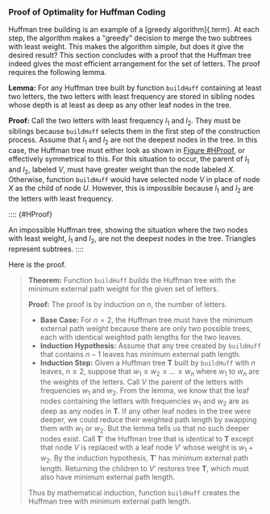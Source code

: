 
### Proof of Optimality for Huffman Coding

Huffman tree building is an example of a
[greedy algorithm]{.term}. At each step, the
algorithm makes a "greedy" decision to merge the two subtrees with
least weight. This makes the algorithm simple, but does it give the
desired result? This section concludes with a proof that the Huffman
tree indeed gives the most efficient arrangement for the set of letters.
The proof requires the following lemma.

**Lemma:** For any Huffman tree built by function `buildHuff` containing
at least two letters, the two letters with least frequency are stored in
sibling nodes whose depth is at least as deep as any other leaf nodes in
the tree.

**Proof:** Call the two letters with least frequency $l_1$ and $l_2$.
They must be siblings because `buildHuff` selects them in the first step
of the construction process. Assume that $l_1$ and $l_2$ are not the
deepest nodes in the tree. In this case, the Huffman tree must either
look as shown in [Figure #HProof](#HProof),
or effectively symmetrical to this. For this situation to occur, the
parent of $l_1$ and $l_2$, labeled $V$, must have greater weight than
the node labeled $X$. Otherwise, function `buildHuff` would have
selected node $V$ in place of node $X$ as the child of node $U$.
However, this is impossible because $l_1$ and $l_2$ are the letters with
least frequency.

:::: {#HProof}
<inlineav id="HuffProofCON" src="Binary/HuffProofCON.js" name="Binary/HuffProofCON" links="Binary/HuffProofCON.css" static/>

An impossible Huffman tree, showing the situation where the two nodes
with least weight, $l_1$ and $l_2$, are not the deepest nodes in the
tree. Triangles represent subtrees.
::::

Here is the proof.

> **Theorem:** Function `buildHuff` builds the Huffman tree with the
> minimum external path weight for the given set of letters.
>
> **Proof:** The proof is by induction on $n$, the number of letters.
>
> -   **Base Case:** For $n = 2$, the Huffman tree must have the minimum
>     external path weight because there are only two possible trees,
>     each with identical weighted path lengths for the two leaves.
> -   **Induction Hypothesis:** Assume that any tree created by
>     `buildHuff` that contains $n-1$ leaves has minimum external path
>     length.
> -   **Induction Step:** Given a Huffman tree $\mathbf{T}$ built by
>     `buildHuff` with $n$ leaves, $n \geq 2$, suppose that
>     $w_1 \leq w_2 \leq ... \leq w_n$ where $w_1$ to $w_n$ are the
>     weights of the letters. Call $V$ the parent of the letters with
>     frequencies $w_1$ and $w_2$. From the lemma, we know that the leaf
>     nodes containing the letters with frequencies $w_1$ and $w_2$ are
>     as deep as any nodes in $\mathbf{T}$. If any other leaf nodes in
>     the tree were deeper, we could reduce their weighted path length
>     by swapping them with $w_1$ or $w_2$. But the lemma tells us that
>     no such deeper nodes exist. Call $\mathbf{T}'$ the Huffman tree
>     that is identical to $\mathbf{T}$ except that node $V$ is replaced
>     with a leaf node $V'$ whose weight is $w_1 + w_2$. By the
>     induction hypothesis, $\mathbf{T}'$ has minimum external path
>     length. Returning the children to $V'$ restores tree $\mathbf{T}$,
>     which must also have minimum external path length.
>
> Thus by mathematical induction, function `buildHuff` creates the
> Huffman tree with minimum external path length.
